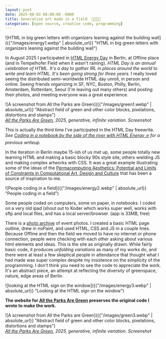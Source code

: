 ```yaml
---
layout: post
date: 2025-08-03 08:00:00 -0800
title: Generative art made in a field  🌳👩🏽‍💻
categories: [open source, creative code, programming]
---
```



![HTML in big green letters with organizers leaning against the building wall]({{"/images/energy1.webp" | absolute_url}} "HTML in big green letters with organizers leaning against the building wall")  

In August 2025 I participated in <a href="https://html.energy/html-day/2025/index.html">HTML Energy Day</a> in Berlin, at Offline place (and in Tempelhofer Field when it wasn't raining). <em>HTML Day is an annual celebration of HTML. It's a day to gather IRL in places around the world to write and learn HTML. It's been going strong for three years.</em> I really loved seeing the distributed semi-worldwide HTML day unroll, in person and online. Seeing friends organizing in SF, NYC, Boston, Philly, Berlin, Amsterdam, Rotterdam, Seoul (I'm leaving out many others) and posting their photos, and meeting everyone was a great experience.

![A screenshot from All the Parks are Green]({{"/images/green1.webp" | absolute_url}} "Abstract field of green and other color blocks, pixelations, distortions and stamps")  
*[All the Parks Are Green](https://leetusman.com/everyday/298/green/), 2025, generative, infinite variation. Screenshot*


This is actually the third time I've participated in the HTML Day freewrite. *See [Coding in a notebook by the side of the river with HTML Energy ❇️](https://leetusman.com/nosebook/html-energy) for a previous writeup.*

In the iteration in Berlin maybe 15-ish of us met up, some people totally new learning HTML and making a basic blocky 90s style site, others wielding JS and making complex artworks with CSS. It was a great example illustrating some of the ideas of the <a href="https://assets.pubpub.org/yqus2707/pmc_aesthetics-31686649459875.pdf">Permacomputing Aesthetics: Potential and Limits of Constraints in Computational Art, Design and Culture</a> that has been a source of inspiration to me.


![People coding in a field]({{"/images/energy2.webp" | absolute_url}} "People coding in a field")  

Some people coded on computers, some on paper, in notebooks. I coded on a very old ipad (shout out to Koder which works super well, works with sftp and local files, and has a local server/browser. (app is 33MB, free)
	
There is a <a href="https://www.are.na/html-energy/html-day-2025-photo-album">photo archive</a> of event photos. I created a basic HTML page outline, drew in noPaint, and used HTML, CSS and JS in a couple lines. Because Offline and then the field we moved to have no internet or phone connection, people were checking with each other asking about various html elements and ideas. This is the site as originally drawn. While fairly basic code, it produces *unfolding variations* as many of my works do, and there were at least a few skeptical people in attendance that thought what I had made was super complex despite my insistence on the simplicity of the programming. I don't think you need to see the code to appreciate the work. It's an abstract piece, an attempt at reflecting the diversity of greenspace, nature, edge areas of Berlin.

![looking at the HTML sign on the window]({{"/images/energy3.webp" | absolute_url}} "Looking at the HTML sign on the window")  

<strong>The website for <a href="https://leetusman.com/everyday/298/green/">All the Parks Are Green</a> preserves the original code I wrote to make the work.</strong>


![A screenshot from All the Parks are Green]({{"/images/green3.webp" | absolute_url}} "Abstract field of green and other color blocks, pixelations, distortions and stamps")  
*[All the Parks Are Green](https://leetusman.com/everyday/298/green/), 2025, generative, infinite variation. Screenshot*
